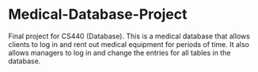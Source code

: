 # Medical-Database-Project
Final project for CS440 (Database). This is a medical database that allows clients to log in and rent out medical equipment for periods of time. It also allows managers to log in and change the entries for all tables in the database.
